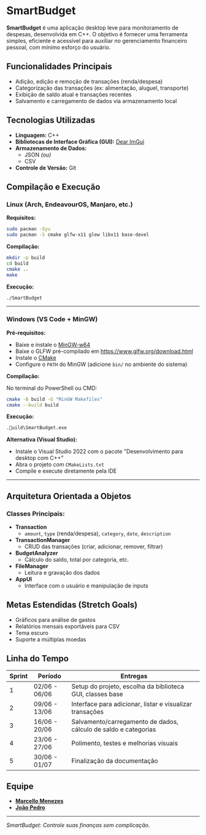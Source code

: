 # SmartBudget

**SmartBudget** é uma aplicação desktop leve para monitoramento de despesas, desenvolvida em C++. O objetivo é fornecer uma ferramenta simples, eficiente e acessível para auxiliar no gerenciamento financeiro pessoal, com mínimo esforço do usuário.

## Funcionalidades Principais

- Adição, edição e remoção de transações (renda/despesa)
- Categorização das transações (ex: alimentação, aluguel, transporte)
- Exibição de saldo atual e transações recentes
- Salvamento e carregamento de dados via armazenamento local

## Tecnologias Utilizadas

- **Linguagem:** C++
- **Bibliotecas de Interface Gráfica (GUI):** [Dear ImGui](https://github.com/ocornut/imgui)
- **Armazenamento de Dados:**
  - JSON *(ou)*
  - CSV
- **Controle de Versão:** Git

## Compilação e Execução

### Linux (Arch, EndeavourOS, Manjaro, etc.)

**Requisitos:**

```bash
sudo pacman -Syu
sudo pacman -S cmake glfw-x11 glew libx11 base-devel
```

**Compilação:**

```bash
mkdir -p build
cd build
cmake ..
make
```

**Execução:**

```bash
./SmartBudget
```

---

### Windows (VS Code + MinGW)

**Pré-requisitos:**

- Baixe e instale o [MinGW-w64](https://www.winlibs.com/)
- Baixe o GLFW pré-compilado em https://www.glfw.org/download.html
- Instale o [CMake](https://cmake.org/download/)
- Configure o `PATH` do MinGW (adicione `bin/` no ambiente do sistema)

**Compilação:**

No terminal do PowerShell ou CMD:

```bash
cmake -B build -G "MinGW Makefiles"
cmake --build build
```

**Execução:**

```bash
.uild\SmartBudget.exe
```

**Alternativa (Visual Studio):**

- Instale o Visual Studio 2022 com o pacote "Desenvolvimento para desktop com C++"
- Abra o projeto com `CMakeLists.txt`
- Compile e execute diretamente pela IDE

---

## Arquitetura Orientada a Objetos

### Classes Principais:

- **Transaction**
  - `amount`, `type` (renda/despesa), `category`, `date`, `description`
- **TransactionManager**
  - CRUD das transações (criar, adicionar, remover, filtrar)
- **BudgetAnalyzer**
  - Cálculo do saldo, total por categoria, etc.
- **FileManager**
  - Leitura e gravação dos dados
- **AppUI**
  - Interface com o usuário e manipulação de inputs

## Metas Estendidas (Stretch Goals)

- Gráficos para análise de gastos
- Relatórios mensais exportáveis para CSV
- Tema escuro
- Suporte a múltiplas moedas

## Linha do Tempo

| Sprint | Período         | Entregas                                                            |
|--------|------------------|---------------------------------------------------------------------|
| 1      | 02/06 - 06/06     | Setup do projeto, escolha da biblioteca GUI, classes base          |
| 2      | 09/06 - 13/06     | Interface para adicionar, listar e visualizar transações           |
| 3      | 16/06 - 20/06     | Salvamento/carregamento de dados, cálculo de saldo e categorias    |
| 4      | 23/06 - 27/06     | Polimento, testes e melhorias visuais                              |
| 5      | 30/06 - 01/07     | Finalização da documentação                                        |

## Equipe

- **[Marcello Menezes](mailto:meam@cin.ufpe.br)**
- **[João Pedro](mailto:jpam@cin.ufpe.br)**

---

_SmartBudget: Controle suas finanças sem complicação._
